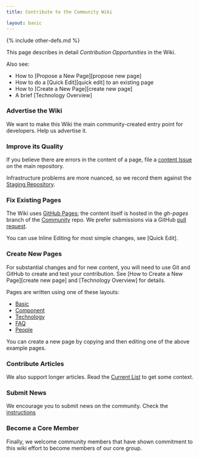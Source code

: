 ```yaml
---
title: Contribute to the Community Wiki

layout: basic
---
```

{% include other-defs.md %}

This page describes in detail *Contribution Opportunities* in the Wiki.  

Also see:
* How to [Propose a New Page][propose new page]
* How to do a [Quick Edit][quick edit] to an existing page
* How to [Create a New Page][create new page]
* A brief [Technology Overview]

### Advertise the Wiki

We want to make this Wiki the main community-created entry point for developers.  Help us advertise it.

### Improve its Quality

If you believe there are errors in the content of a page, file a
[content Issue](https://github.com/blackberry/Community/issues?labels=content) on the main repository.

Infrastructure problems are more nuanced, so we record them against the
[Staging Repository](https://github.com/blackberry-community/Community/issues?labels=content).

### Fix Existing Pages

The Wiki uses [GitHub Pages](http://help.github.com/pages/); the content itself is hosted in the *gh-pages*
branch of the [Community](https://github.com/BlackBerry-Community/Community/tree/master) repo.
We prefer submissions via a GitHub [pull request](http://help.github.com/send-pull-requests/).

You can use Inline Editing for most simple changes, see [Quick Edit].

### Create New Pages

For substantial changes and for new content, you will need to use Git and GitHub to create and test your contribution.
See [How to Create a New Page][create new page] and [Technology Overview] for details.

Pages are written using one of these layouts:
* [Basic](example-basic.html)
* [Component](example-component.html)
* [Technology](example-technology.html)
* [FAQ](example-faq.html)
* [People](example-people.html)

You can create a new page by copying and then editing one of the above example pages.

### Contribute Articles

We also support longer articles.  Read the [Current List](../articles/All_Articles.html) to get
some context.

### Submit News

We encourage you to submit news on the community.  Check the [instructions](../news/Submit_News.html)

### Become a Core Member

Finally, we welcome community members that have shown commitment to this wiki effort to become members of our core group.

